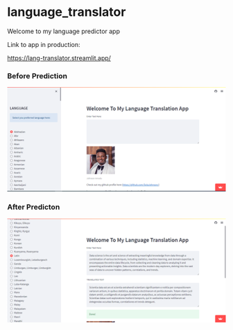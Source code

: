 # language_translator
Welcome to my language predictor app

Link to app in production:

https://lang-translator.streamlit.app/

### Before Prediction
![Before Prediction](/img/Before.PNG)

### After Predicton
![After Prediction](/img/After.PNG)
